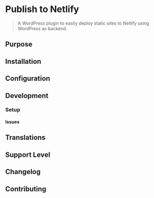 # Publish to Netlify

> A WordPress plugin to easily deploy static sites to Netlify using WordPress as backend.

## Purpose

## Installation

## Configuration

## Development

### Setup

#### Issues

## Translations

## Support Level

## Changelog

## Contributing
